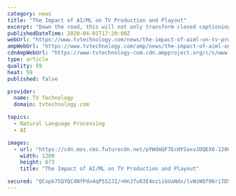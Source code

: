 ```yaml
---
category: news
title: "The Impact of AI/ML on TV Production and Playout"
excerpt: "Down the road, this will not only transform closed captioning but also automated translation, video indexing ... of many cloud-based providers to generate accurate captions and subtitles in many languages,” Fourreau said. “This is an area where AI/ML really shines in doing the task accurately and efficiently.” ENCO’s enCaption4 platform ..."
publishedDateTime: 2020-04-01T17:20:00Z
webUrl: "https://www.tvtechnology.com/news/the-impact-of-aiml-on-tv-production-and-playout"
ampWebUrl: "https://www.tvtechnology.com/amp/news/the-impact-of-aiml-on-tv-production-and-playout"
cdnAmpWebUrl: "https://www-tvtechnology-com.cdn.ampproject.org/c/s/www.tvtechnology.com/amp/news/the-impact-of-aiml-on-tv-production-and-playout"
type: article
quality: 59
heat: 59
published: false

provider:
  name: TV Technology
  domain: tvtechnology.com

topics:
  - Natural Language Processing
  - AI

images:
  - url: "https://cdn.mos.cms.futurecdn.net/pYWdmQF7EcHYSaxvJDQEX6-1200-80.jpg"
    width: 1200
    height: 673
    title: "The Impact of AI/ML on TV Production and Playout"

secured: "QCxpk75QYQC4NfPdx4qP552JI/+HnJfu63E4oziiGUaNdx/lvWzWQf06ri7D5kpKRkgXmNmbqS3eiCFKxqrbiDM06OXSkKJOsEddpeKBcc5gVAJB7BjTt/mlsO+7Zg3xthu+byoIB1Uq6y3sEjIZsn4HscS72KkPBFSQzqalN5NS2lXeyNfeYWhUcgV0D7LFwtvctRI++fMQHEdEk/B13zuEU3d2yZ5+Ta9CmMMQFTNUPI5N35pQSTf+enGuHu5TwqN8h8w+FL/Z141uWDZLOqO/r4tVsCQP8mSy3+dLEAOKKXWvSBSZfNdgZkHOI4Zg;dt5IEOQH7Yo762Uj+c/oCw=="
---
```


